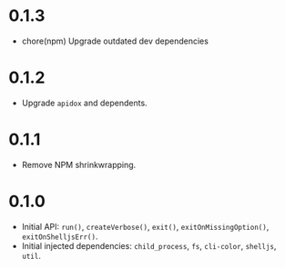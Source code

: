 # 0.1.3

* chore(npm) Upgrade outdated dev dependencies

# 0.1.2

* Upgrade `apidox` and dependents.

# 0.1.1

* Remove NPM shrinkwrapping.

# 0.1.0

* Initial API: `run()`, `createVerbose()`, `exit()`, `exitOnMissingOption()`, `exitOnShelljsErr()`.
* Initial injected dependencies: `child_process`, `fs`, `cli-color`, `shelljs`, `util`.
